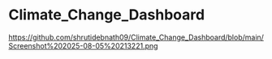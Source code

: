 # Climate_Change_Dashboard

https://github.com/shrutidebnath09/Climate_Change_Dashboard/blob/main/Screenshot%202025-08-05%20213221.png
